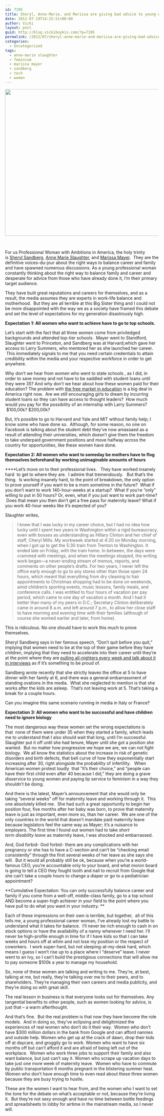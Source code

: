 ```yaml
---
id: 7195
title: Sheryl, Anne-Marie, and Marissa are giving bad advice to young women who desperately need good advice
date: 2012-07-19T14:25:51+00:00
author: Vicki
layout: post
guid: http://blog.vickiboykis.com/?p=7195
permalink: /2012/07/sheryl-anne-marie-and-marissa-are-giving-bad-advice-to-young-women-who-desperately-need-good-advice/
categories:
  - Uncategorized
tags:
  - anne-marie slaughter
  - feminism
  - marissa mayer
  - sandberg
  - tech
  - women
---
```

<p style="text-align: center;">
  <a href="http://blog.vickiboykis.com/wp-content/uploads/2012/07/750px-Millet_Gleaners.jpeg"><img class="aligncenter  wp-image-7196" title="750px-Millet_Gleaners" src="http://blog.vickiboykis.com/wp-content/uploads/2012/07/750px-Millet_Gleaners.jpeg" alt="" width="600" height="480" /></a>
</p>

&nbsp;

For us Professional Woman with Ambitions in America, the holy trinity is <a href="http://www.ted.com/talks/sheryl_sandberg_why_we_have_too_few_women_leaders.html" target="_blank">Sheryl Sandberg</a>, <a href="http://www.theatlantic.com/magazine/archive/2012/07/why-women-still-can-8217-t-have-it-all/9020/" target="_blank">Anne Marie Slaughter</a>, and <a href="http://nymag.com/daily/intel/2012/07/mayer-yahoos-new-ceo-reveals-shes-pregnant.html" target="_blank">Marissa Mayer</a>.  They are the definitive voices-du-jour about the right ways to balance career and family and have spawned numerous discussions. As a young professional woman constantly thinking about the right way to balance family and career and desperate for advice from those who have already done it, I&#8217;m their primary target audience.

They have built great reputations and careers for themselves, and as a result, the media assumes they are experts in work-life balance and motherhood.  But they are all terrible at this Big Sister thing and I could not be more disappointed with the way we as a society have framed this debate and set the level of expectations for my generation disastrously high.

**Expectation 1: All women who want to achieve have to go to top schools.**

Let&#8217;s start with the fact that all three women come from priviledged backgrounds and attended top-tier schools.  Mayer went to Standford, Slaughter went to Princeton, and Sandberg was at Harvard,which gave her access to Larry Summers, who mentored her as she launched her career.  This immediately signals to me that you need certain credentials to attain credibility within the media and your respective workforce in order to get anywhere.

Why don&#8217;t we hear from women who went to state schools , as I did, in order to save money and not have to be saddled with student loans until they were 35? And why don&#8217;t we hear about how these women paid for their education? The problem with <a href="http://blog.vickiboykis.com/2011/07/dont-major-in-history-for-the-love-of-charlemagne/" target="_blank">the free market in education</a> is a big deal in America right now.  Are we still encouraging girls to dream by incurring student loans so they can have access to thought leaders?  How much would you pay for the possibility of an internship with Larry Summers?  $100,00k? $200,00k?

But, it&#8217;s possible to go to Harvard and Yale and MIT without family help; I know some who have done so.  Although, for some reason, no one on Facebook is talking about the student debt they&#8217;ve now amassaed as a result of attending their universities, which doesn&#8217;t give them the freedom to take underpaid government positions and move halfway across the country for opportunities, like these women have done.

**Expectation 2: All women who want to someday be mothers have to flog themselves beforehand by working unimaginable amounts of hours**

****Let&#8217;s move on to their professional lives.   They have worked insanely hard  to get to where they are.  I admire that tremendously.   But that&#8217;s the thing.  Is working insanely hard, to the point of breakdown, the only option to prove yourself if you want to be a mom sometime in the future?  What if you don&#8217;t want to work 140-hour-weeks at a startup?  What if you&#8217;re &#8220;only&#8221; willing to put in 50 hours? Or, even, what if you just want to work part-time?  Does that mean you then don&#8217;t get a free pass for maternity leave? What if you work 40-hour weeks like it&#8217;s expected of you?

Slaughter writes,

> I knew that I was lucky in my career choice, but I had no idea how lucky until I spent two years in Washington within a rigid bureaucracy, even with bosses as understanding as Hillary Clinton and her chief of staff, Cheryl Mills. My workweek started at 4:20 on Monday morning, when I got up to get the 5:30 train from Trenton to Washington. It ended late on Friday, with the train home. In between, the days were crammed with meetings, and when the meetings stopped, the writing work began—a never-ending stream of memos, reports, and comments on other people’s drafts. For two years, I never left the office early enough to go to any stores other than those open 24 hours, which meant that everything from dry cleaning to hair appointments to Christmas shopping had to be done on weekends, amid children’s sporting events, music lessons, family meals, and conference calls. I was entitled to four hours of vacation per pay period, which came to one day of vacation a month. And I had it better than many of my peers in D.C.; Secretary Clinton deliberately came in around 8 a.m. and left around 7 p.m., to allow her close staff to have morning and evening time with their families (although of course she worked earlier and later, from home).

This is ridiculous. No one should have to work this much to prove themselves.

Sheryl Sandberg says in her famous speech, &#8220;Don&#8217;t quit before you quit,&#8221; implying that women need to be at the top of their game before they have children, implying that they need to accelerate into their career until they&#8217;re at the point where they are <a href="http://www.cnbc.com/id/48213365" target="_blank">pulling all-nighters every week and talk about it in interviews</a> as if it&#8217;s something to be proud of.

Sandberg wrote recently that she strictly leaves the office at 5 to have dinner with her family at 6, and there was a general embarrassment of standing ovations in the media.  What she neglected to mention is that she works after the kids are asleep.  That&#8217;s not leaving work at 5. That&#8217;s taking a break for a couple hours.

Can you imagine this same scenario running in media in Italy or France?

**Expectation 3: All women who want to be successful and have children need to ignore biology**

The most dangerous way these women set the wrong expectations is that  none of them were under 35 when they started a family, which leads me to understand that I also should wait that long, until I&#8217;m successful. Slaughter put it off until she had tenure, Mayer until she got a position she wanted.  But no matter how progressive we hope we are, we can not fight biology.  We all know the statistics about the increase in risk of genetic disorders and birth defects, that bell curve of how they exponentially start increasing after 30, right alongside the probability of infertility.   When American women protest loudly  that &#8220;it&#8217;s their choice,&#8221; and &#8220;people can have their first child even after 40 because I did,&#8221; they are doing a grave disservice to young women and paying lip service to feminism in a way they shouldn&#8217;t be doing.

And there is the latest, Mayer&#8217;s announcement that she would only be taking &#8220;several weeks&#8221; off for maternity leave and working through it.  This one absolutely killed me.  She had such a great opportunity to begin her position four, five months after her baby was born, to prove that maternity leave is just as important, even more so, than her career.  We are one of the only countries in the world that doesn&#8217;t mandate paid maternity leave because legislators feel the same way as Mayer; it&#8217;s a nuisance to employers. The first time I found out women had to take _short term disability leave_ as maternity leave, I was shocked and embarrassed.

And, God forbid- God forbid- there are any complications with her pregnancy or she has to have a C-section and can&#8217;t be &#8220;checking email consistently&#8221; through the first several weeks of her leave as she says she will.  But it would all probably still be ok, because when you&#8217;re a world-famous CEO, you&#8217;re accountable only to your board, and what moron board is going to tell a CEO they fought tooth and nail to recruit from Google that she can&#8217;t take a couple hours to change a diaper or go to a pediatrician appointment?

**Cumulative Expectation: You can only successfully balance career and family if you come from a well-off, middle-class family, go to a top school AND become a super-high achiever in your field to the point where you have pull to do what you want in your industry. **

Each of these impressions on their own is terrible, but together,  all of this tells me, a young professional career woman, I&#8217;ve already lost my battle to understand what it takes for balance.  I&#8217;ll never be rich enough to cash in on stock options or have the availability of a nanny whenever I need her. I&#8217;ll never be high-profile enough in time for if I have kids so that I can take weeks and hours off at whim and not lose my position or the respect of coworkers.  I work super-hard, but not sleeping-at-my-desk hard, which means I guess I won&#8217;t rise up to a place where I &#8220;deserve&#8221; leave. I never went to an Ivy, so I can&#8217;t build the prestigious connections that will allow me to pay someone $100k a year to manage my household.

So, none of these women are talking and writing to me. They&#8217;re, at best, talking at me, but really, they&#8217;re talking over me to their peers, and to shareholders. They&#8217;re managing their own careers and media publicity, and they&#8217;re doing so with great skill.

The real lesson in business is that everyone looks out for themselves. Any tangential benefits to other people, such as women looking for advice, is just that &#8211; a warm afterthought.

And that&#8217;s fine.  But the real problem is that now they have become the role models.  And in doing so, they&#8217;ve eclipsing and deligitimized the experiences of real women who don&#8217;t do it their way.  Women who don&#8217;t have $300 million dollars in the bank from Google and can afford nannies and outside help. Women who get up at the crack of dawn, drop their kids off at daycare, and groggily go to work. Women who want to have six months off but can&#8217;t afford it and are afraid of being left out of the workplace.  Women who work three jobs to support their family and also want balance, but just can&#8217;t say it. Women who scrape up vacation days to take just one more week of maternity leave.  Women who have to commute by public transportation 6 months pregnant in the blistering summer heat. Women who don&#8217;t have enough time to even read about these three women because they are busy trying to hustle.

These are the women I want to hear from, and the women who I want to set the tone for the debate on what&#8217;s acceptable or not, because they&#8217;re living it.  But they&#8217;re not sexy enough and have no time between bottle feedings and spreadsheets to lobby for airtime in the mainstream media, so I never will.

&nbsp;